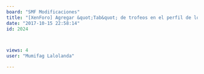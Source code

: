 ```yaml
---
board: "SMF Modificaciones"
title: "[XenForo] Agregar &quot;Tab&quot; de trofeos en el perfil de los usuarios"
date: "2017-10-15 22:58:14"
id: 2024



views: 4
user: "Mumifag Lalolanda"

---
```

